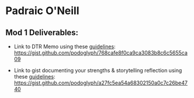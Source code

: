 # Padraic O'Neill


## Mod 1 Deliverables:
* Link to DTR Memo using these [guidelines](https://github.com/turingschool/career-development-curriculum/blob/master/module_one/dtr_guidelines_memo.md): https://gist.github.com/podoglyph/768cafe8f0ca9ca3083b8c6c5655ca09

* Link to gist documenting your strengths & storytelling reflection using these [guidelines](https://github.com/turingschool/career-development-curriculum/blob/master/module_one/strengths_storytelling_reflection.md): https://gist.github.com/podoglyph/a27fc5ea54a68302150a0c7c26be4740
